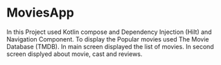 # MoviesApp
In this Project used Kotlin compose and Dependency Injection (Hilt) and Navigation Component.
To display the Popular movies used The Movie Database (TMDB). 
In main screen displayed the list of movies.
In second screen displyed about movie, cast and reviews.
